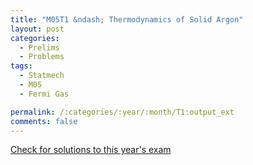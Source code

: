 ```yaml
---
title: "M05T1 &ndash; Thermodynamics of Solid Argon"
layout: post
categories:
  - Prelims
  - Problems
tags:
  - Statmech
  - M05
  - Fermi Gas

permalink: /:categories/:year/:month/T1:output_ext
comments: false
---
```

<object data="2005M1T.pdf" type="application/pdf" width="100%" height="500"></object>
<div class="message"><a href='https://princetonprelim.com/prelim/15/'>Check for solutions to this year's exam</a></div>